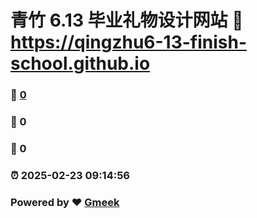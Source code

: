 # 青竹 6.13 毕业礼物设计网站 :link: https://qingzhu6-13-finish-school.github.io 
### :page_facing_up: [0](https://qingzhu6-13-finish-school.github.io/tag.html) 
### :speech_balloon: 0 
### :hibiscus: 0 
### :alarm_clock: 2025-02-23 09:14:56 
### Powered by :heart: [Gmeek](https://github.com/Meekdai/Gmeek)
